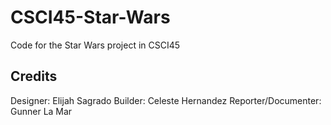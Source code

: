 # CSCI45-Star-Wars
Code for the Star Wars project in CSCI45

## Credits
Designer: Elijah Sagrado
Builder: Celeste Hernandez
Reporter/Documenter: Gunner La Mar
